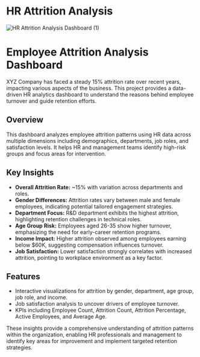 # HR Attrition Analysis

![HR Attrition Analysis Dashboard (1)](https://github.com/vinit714/Tableau-Dashboards/assets/52816788/664146ee-5d08-4611-8513-cacc56cdd600)

# Employee Attrition Analysis Dashboard

XYZ Company has faced a steady 15% attrition rate over recent years, impacting various aspects of the business. This project provides a data-driven HR analytics dashboard to understand the reasons behind employee turnover and guide retention efforts.

## Overview

This dashboard analyzes employee attrition patterns using HR data across multiple dimensions including demographics, departments, job roles, and satisfaction levels. It helps HR and management teams identify high-risk groups and focus areas for intervention.

## Key Insights

- **Overall Attrition Rate:** ~15% with variation across departments and roles.
- **Gender Differences:** Attrition rates vary between male and female employees, indicating potential tailored engagement strategies.
- **Department Focus:** R&D department exhibits the highest attrition, highlighting retention challenges in technical roles.
- **Age Group Risk:** Employees aged 26-35 show higher turnover, emphasizing the need for early-career retention programs.
- **Income Impact:** Higher attrition observed among employees earning below $60K, suggesting compensation influences turnover.
- **Job Satisfaction:** Lower satisfaction strongly correlates with increased attrition, pointing to workplace environment as a key factor.

## Features

- Interactive visualizations for attrition by gender, department, age group, job role, and income.
- Job satisfaction analysis to uncover drivers of employee turnover.
- KPIs including Employee Count, Attrition Count, Attrition Percentage, Active Employees, and Average Age.


These insights provide a comprehensive understanding of attrition patterns within the organization, enabling HR professionals and management to identify key areas for improvement and implement targeted retention strategies.
